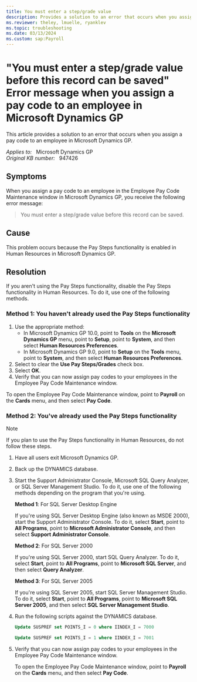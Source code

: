 ```yaml
---
title: You must enter a step/grade value
description: Provides a solution to an error that occurs when you assign a pay code to an employee in Microsoft Dynamics GP.
ms.reviewer: theley, lmuelle, ryanklev
ms.topic: troubleshooting
ms.date: 03/13/2024
ms.custom: sap:Payroll
---
```

# "You must enter a step/grade value before this record can be saved" Error message when you assign a pay code to an employee in Microsoft Dynamics GP

This article provides a solution to an error that occurs when you assign a pay code to an employee in Microsoft Dynamics GP.

_Applies to:_ &nbsp; Microsoft Dynamics GP  
_Original KB number:_ &nbsp; 947426

## Symptoms

When you assign a pay code to an employee in the Employee Pay Code Maintenance window in Microsoft Dynamics GP, you receive the following error message:
> You must enter a step/grade value before this record can be saved.

## Cause

This problem occurs because the Pay Steps functionality is enabled in Human Resources in Microsoft Dynamics GP.

## Resolution

If you aren't using the Pay Steps functionality, disable the Pay Steps functionality in Human Resources. To do it, use one of the following methods.

### Method 1: You haven't already used the Pay Steps functionality

1. Use the appropriate method:
   - In Microsoft Dynamics GP 10.0, point to **Tools** on the **Microsoft Dynamics GP** menu, point to **Setup**, point to **System**, and then select **Human Resources Preferences**.
   - In Microsoft Dynamics GP 9.0, point to **Setup** on the **Tools** menu, point to **System**, and then select **Human Resources Preferences**.
2. Select to clear the **Use Pay Steps/Grades** check box.
3. Select **OK**.
4. Verify that you can now assign pay codes to your employees in the Employee Pay Code Maintenance window.

To open the Employee Pay Code Maintenance window, point to **Payroll** on the **Cards** menu, and then select **Pay Code**.

### Method 2: You've already used the Pay Steps functionality

> [!NOTE]
> If you plan to use the Pay Steps functionality in Human Resources, do not follow these steps.

1. Have all users exit Microsoft Dynamics GP.
2. Back up the DYNAMICS database.
3. Start the Support Administrator Console, Microsoft SQL Query Analyzer, or SQL Server Management Studio. To do it, use one of the following methods depending on the program that you're using.

    **Method 1**: For SQL Server Desktop Engine

    If you're using SQL Server Desktop Engine (also known as MSDE 2000), start the Support Administrator Console. To do it, select **Start**, point to **All Programs**, point to **Microsoft Administrator Console**, and then select **Support Administrator Console**.

    **Method 2**: For SQL Server 2000

    If you're using SQL Server 2000, start SQL Query Analyzer. To do it, select **Start**, point to **All Programs**, point to **Microsoft SQL Server**, and then select **Query Analyzer**.

    **Method 3**: For SQL Server 2005

    If you're using SQL Server 2005, start SQL Server Management Studio. To do it, select **Start**, point to **All Programs**, point to **Microsoft SQL Server 2005**, and then select **SQL Server Management Studio**.  

4. Run the following scripts against the DYNAMICS database.

    ```sql
    Update SUSPREF set POINTS_I = 0 where IINDEX_I = 7000
    ```

    ```sql
    Update SUSPREF set POINTS_I = 1 where IINDEX_I = 7001
    ```

5. Verify that you can now assign pay codes to your employees in the Employee Pay Code Maintenance window.

    To open the Employee Pay Code Maintenance window, point to **Payroll** on the **Cards** menu, and then select **Pay Code**.
